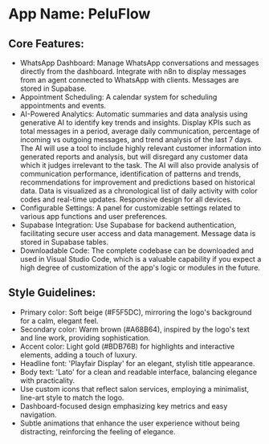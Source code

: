 # **App Name**: PeluFlow

## Core Features:

- WhatsApp Dashboard: Manage WhatsApp conversations and messages directly from the dashboard. Integrate with n8n to display messages from an agent connected to WhatsApp with clients. Messages are stored in Supabase.
- Appointment Scheduling: A calendar system for scheduling appointments and events.
- AI-Powered Analytics: Automatic summaries and data analysis using generative AI to identify key trends and insights.  Display KPIs such as total messages in a period, average daily communication, percentage of incoming vs outgoing messages, and trend analysis of the last 7 days.  The AI will use a tool to include highly relevant customer information into generated reports and analysis, but will disregard any customer data which it judges irrelevant to the task.  The AI will also provide analysis of communication performance, identification of patterns and trends, recommendations for improvement and predictions based on historical data.  Data is visualized as a chronological list of daily activity with color codes and real-time updates. Responsive design for all devices.
- Configurable Settings: A panel for customizable settings related to various app functions and user preferences.
- Supabase Integration: Use Supabase for backend authentication, facilitating secure user access and data management. Message data is stored in Supabase tables.
- Downloadable Code: The complete codebase can be downloaded and used in Visual Studio Code, which is a valuable capability if you expect a high degree of customization of the app's logic or modules in the future.

## Style Guidelines:

- Primary color: Soft beige (#F5F5DC), mirroring the logo's background for a calm, elegant feel.
- Secondary color: Warm brown (#A68B64), inspired by the logo's text and line work, providing sophistication.
- Accent color: Light gold (#BDB76B) for highlights and interactive elements, adding a touch of luxury.
- Headline font: 'Playfair Display' for an elegant, stylish title appearance.
- Body text: 'Lato' for a clean and readable interface, balancing elegance with practicality.
- Use custom icons that reflect salon services, employing a minimalist, line-art style to match the logo.
- Dashboard-focused design emphasizing key metrics and easy navigation.
- Subtle animations that enhance the user experience without being distracting, reinforcing the feeling of elegance.